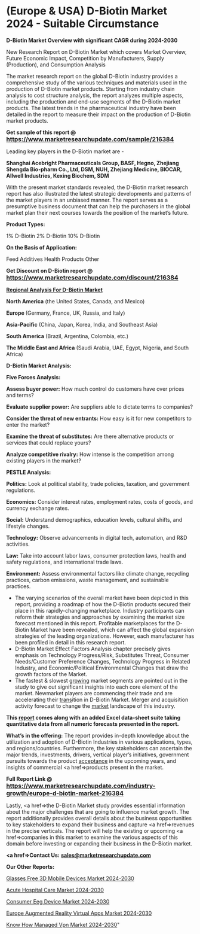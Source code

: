 # (Europe & USA) D-Biotin Market 2024 - Suitable Circumstance

<strong>D-Biotin Market Overview with significant CAGR during 2024-2030</strong>

New Research Report on D-Biotin Market which covers Market Overview, Future Economic Impact, Competition by Manufacturers, Supply (Production), and Consumption Analysis

The market research report on the global D-Biotin industry provides a comprehensive study of the various techniques and materials used in the production of D-Biotin market products. Starting from industry chain analysis to cost structure analysis, the report analyzes multiple aspects, including the production and end-use segments of the D-Biotin market products. The latest trends in the pharmaceutical industry have been detailed in the report to measure their impact on the production of D-Biotin market products.

<strong>Get sample of this report @ <a href=https://www.marketresearchupdate.com/sample/216384><font size=3 color=#0000ff>https://www.marketresearchupdate.com/sample/216384</font></a></strong>

Leading key players in the D-Biotin market are -

<strong>Shanghai Acebright Pharmaceuticals Group, BASF, Hegno, Zhejiang Shengda Bio-pharm Co., Ltd, DSM, NUH, Zhejiang Medicine, BIOCAR, Allwell Industries, Kexing Biochem, SDM</strong>

With the present market standards revealed, the D-Biotin market research report has also illustrated the latest strategic developments and patterns of the market players in an unbiased manner. The report serves as a presumptive business document that can help the purchasers in the global market plan their next courses towards the position of the market’s future.

<strong>Product Types:</strong>

1% D-Biotin
2% D-Biotin
10% D-Biotin

<strong>On the Basis of Application:</strong>

Feed Additives
Health Products
Other

<strong>Get Discount on D-Biotin report @ <a href=https://www.marketresearchupdate.com/discount/216384><font size=3 color=#0000ff>https://www.marketresearchupdate.com/discount/216384</font></a></strong>

<strong><u><b>Regional Analysis For D-Biotin Market</b></u></strong>

<strong><b>North America</b></strong> (the United States, Canada, and Mexico)

<strong><b>Europe </b></strong>(Germany, France, UK, Russia, and Italy)

<strong><b>Asia-Pacific</b></strong> (China, Japan, Korea, India, and Southeast Asia)

<strong><b>South America</b></strong> (Brazil, Argentina, Colombia, etc.)

<strong><b>The Middle East and Africa</b></strong> (Saudi Arabia, UAE, Egypt, Nigeria, and South Africa)

<strong>D-Biotin Market Analysis:</strong>

<strong>Five Forces Analysis:</strong>

<strong>Assess buyer power:</strong> How much control do customers have over prices and terms?

<strong>Evaluate supplier power:</strong> Are suppliers able to dictate terms to companies?

<strong>Consider the threat of new entrants:</strong> How easy is it for new competitors to enter the market?

<strong>Examine the threat of substitutes:</strong> Are there alternative products or services that could replace yours?

<strong>Analyze competitive rivalry:</strong> How intense is the competition among existing players in the market?

<strong>PESTLE Analysis:</strong>

<strong>Politics:</strong> Look at political stability, trade policies, taxation, and government regulations.

<strong>Economics:</strong> Consider interest rates, employment rates, costs of goods, and currency exchange rates.

<strong>Social:</strong> Understand demographics, education levels, cultural shifts, and lifestyle changes.

<strong>Technology:</strong> Observe advancements in digital tech, automation, and R&D activities.

<strong>Law:</strong> Take into account labor laws, consumer protection laws, health and safety regulations, and international trade laws.

<strong>Environment:</strong> Assess environmental factors like climate change, recycling practices, carbon emissions, waste management, and sustainable practices.

<ul>
  <li>The varying scenarios of the overall market have been depicted in this report, providing a roadmap of how the D-Biotin products secured their place in this rapidly-changing marketplace. Industry participants can reform their strategies and approaches by examining the market size forecast mentioned in this report. Profitable marketplaces for the D-Biotin Market have been revealed, which can affect the global expansion strategies of the leading organizations. However, each manufacturer has been profiled in detail in this research report.</li>
  <li>D-Biotin Market Effect Factors Analysis chapter precisely gives emphasis on Technology Progress/Risk, Substitutes Threat, Consumer Needs/Customer Preference Changes, Technology Progress in Related Industry, and Economic/Political Environmental Changes that draw the growth factors of the Market.</li>
  <li>The fastest &amp; slowest <a href=ASDF991299>growing</a> market segments are pointed out in the study to give out significant insights into each core element of the market. Newmarket players are commencing their trade and are accelerating their <a href=>trans</a>ition in D-Biotin Market. Merger and acquisition activity forecast to change the <a href=>market</a> landscape of this industry.</li>
</ul>
<strong>This <a href=>report</a> comes along with an added Excel data-sheet suite taking quantitative data from all numeric forecasts presented in the report.</strong>

<strong>What’s in the offering:</strong> The report provides in-depth knowledge about the utilization and adoption of D-Biotin Industries in various applications, types, and regions/countries. Furthermore, the key stakeholders can ascertain the major trends, investments, drivers, vertical player’s initiatives, government pursuits towards the product <a href=ASDF881288>acceptance</a> in the upcoming years, and insights of commercial <a href=>products</a> present in the market.

<strong>Full Report Link @ <a href=https://www.marketresearchupdate.com/industry-growth/europe-d-biotin-market-216384><font size=3 color=#0000ff>https://www.marketresearchupdate.com/industry-growth/europe-d-biotin-market-216384</font></a></strong>

Lastly, <a href=>the</a> D-Biotin Market study provides essential information about the major challenges that are going to influence market growth. The report additionally provides overall details about the business opportunities to key stakeholders to expand their business and capture <a href=>revenues</a> in the precise verticals. The report will help the existing or upcoming <a href=>companies</a> in this market to examine the various aspects of this domain before investing or expanding their business in the D-Biotin market.

<strong><a href=><strong>Contact Us:</strong></a></strong>
<strong>sales@marketresearchupdate.com</strong>

<strong>Our Other Reports:</strong>

<a href=https://www.linkedin.com/pulse/glasses-free-3d-mobile-devices-market-has-huge-growth>Glasses Free 3D Mobile Devices Market 2024-2030</a>

<a href=https://www.linkedin.com/pulse/acute-hospital-care-market-2023-remarking-enormous>Acute Hospital Care Market 2024-2030</a>

<a href=https://www.linkedin.com/pulse/consumer-eeg-device-market-size-trends-consumption-future>Consumer Eeg Device Market 2024-2030</a>

<a href=https://www.linkedin.com/pulse/europe-augmented-reality-virtual-apps-market-iuuyf/>Europe Augmented Reality Virtual Apps Market 2024-2030</a>

<a href=https://www.linkedin.com/pulse/know-how-managed-vpn-market-thriving-46isc/>Know How Managed Vpn Market 2024-2030</a>"

